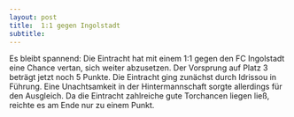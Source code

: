 ```yaml
---
layout: post
title:  1:1 gegen Ingolstadt
subtitle:  
---
```


Es bleibt spannend: Die Eintracht hat mit einem 1:1 gegen den FC Ingolstadt eine Chance vertan, sich weiter abzusetzen. Der Vorsprung auf Platz 3 beträgt jetzt noch 5 Punkte. Die Eintracht ging zunächst durch Idrissou in Führung. Eine Unachtsamkeit in der Hintermannschaft sorgte allerdings für den Ausgleich. Da die Eintracht zahlreiche gute Torchancen liegen ließ, reichte es am Ende nur zu einem Punkt.



